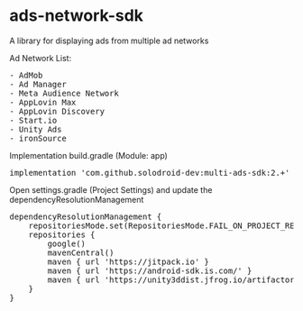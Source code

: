 # ads-network-sdk
A library for displaying ads from multiple ad networks

Ad Network List:
<pre>
- AdMob
- Ad Manager
- Meta Audience Network
- AppLovin Max
- AppLovin Discovery
- Start.io
- Unity Ads
- ironSource
</pre>

Implementation build.gradle (Module: app)
<pre>
implementation 'com.github.solodroid-dev:multi-ads-sdk:2.+'
</pre>

Open settings.gradle (Project Settings) and update the dependencyResolutionManagement
<pre>
dependencyResolutionManagement {
    repositoriesMode.set(RepositoriesMode.FAIL_ON_PROJECT_REPOS)
    repositories {
        google()
        mavenCentral()
        maven { url 'https://jitpack.io' }
        maven { url 'https://android-sdk.is.com/' }
        maven { url 'https://unity3ddist.jfrog.io/artifactory/unity-mediation-mvn-prod-local/' }
    }
}
</pre>
